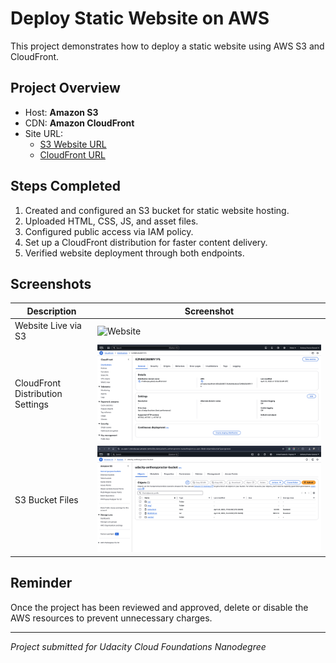 # Deploy Static Website on AWS

This project demonstrates how to deploy a static website using AWS S3 and CloudFront.

## Project Overview

- Host: **Amazon S3**
- CDN: **Amazon CloudFront**
- Site URL:  
  - [S3 Website URL](http://udacity-anthonyproctor-bucket.s3-website-us-east-1.amazonaws.com/)  
  - [CloudFront URL](https://d1a0vrqacyu8u6.cloudfront.net/index.html)

## Steps Completed

1. Created and configured an S3 bucket for static website hosting.
2. Uploaded HTML, CSS, JS, and asset files.
3. Configured public access via IAM policy.
4. Set up a CloudFront distribution for faster content delivery.
5. Verified website deployment through both endpoints.

## Screenshots

| Description                        | Screenshot |
|------------------------------------|------------|
| Website Live via S3                | ![Website](screenshots/website-in-browser.png) |
| CloudFront Distribution Settings   | ![CloudFront](screenshots/cloudfront-distribution.png) |
| S3 Bucket Files                    | ![S3](screenshots/s3-bucket-view.png) |

## Reminder

Once the project has been reviewed and approved, delete or disable the AWS resources to prevent unnecessary charges.

---

*Project submitted for Udacity Cloud Foundations Nanodegree*
